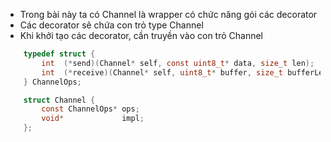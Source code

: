 - Trong bài này ta có Channel là wrapper có chức năng gói các decorator 
- Các decorator sẽ chứa con trỏ type Channel
- Khi khởi tạo các decorator, cần truyền vào con trỏ Channel

```C
    typedef struct {
        int  (*send)(Channel* self, const uint8_t* data, size_t len);
        int  (*receive)(Channel* self, uint8_t* buffer, size_t bufferLength, size_t* out_len);
    } ChannelOps;

    struct Channel {
        const ChannelOps* ops;
        void*             impl;
    };
```